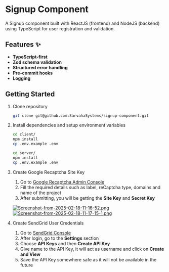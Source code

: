 # Signup Component

A Signup component built with ReactJS (frontend) and NodeJS (backend) using TypeScript for user registration and validation.

## Features ✨

- **TypeScript-first**
- **Zod schema validation**
- **Structured error handling**
- **Pre-commit hooks**
- **Logging**

## Getting Started

1. Clone repository

    ```bash
    git clone git@github.com:SarvahaSystems/signup-component.git
    ```
2. Install dependencies and setup environment variables

    ```bash
    cd client/
    npm install
    cp .env.example .env
    ```

    ```bash
    cd server/
    npm install
    cp .env.example .env
    ```

3. Create Google Recaptcha Site Key
    1. Go to [Google Recaptcha Admin Console](https://www.google.com/recaptcha/admin/create)
    2. Fill the required details such as label, reCaptcha type, domains and name of the project
    3. After submitting, you will be getting the **Site Key** and **Secret Key**

    [![Screenshot-from-2025-02-18-11-16-52.png](https://i.postimg.cc/fR6TbXQ5/Screenshot-from-2025-02-18-11-16-52.png)](https://postimg.cc/FYVQWYRJ)
    [![Screenshot-from-2025-02-18-11-17-15-1.png](https://i.postimg.cc/0ND5KQ8v/Screenshot-from-2025-02-18-11-17-15-1.png)](https://postimg.cc/5H9WZfYK)

4.  Create SendGrid User Credentials
    1. Go to [SendGrid Console](https://app.sendgrid.com/)
    2. After login, go to the **Settings** section
    3. Choose **API Keys** and then **Create API Key**
    4. Give name to the API Key, it will act as username and click on **Create and View**
    5. Save the API Key somewhere safe as it will not be available in the future


